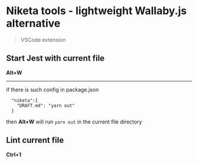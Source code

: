 # Niketa tools - lightweight Wallaby.js alternative

> VSCode extension

## Start Jest with current file

**Alt+W**

---
if there is such config in package.json
```
  "niketa":{
    "DRAFT.md": "yarn out"
  }
```

then **Alt+W** will run `yarn out` in the current file directory

## Lint current file

**Ctrl+1**

